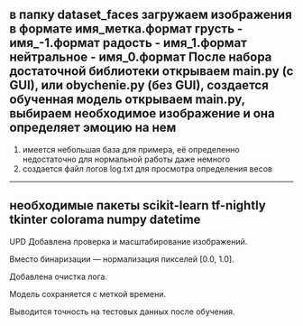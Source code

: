 в папку dataset_faces загружаем изображения в формате имя_метка.формат
грусть - имя_-1.формат
радость - имя_1.формат
нейтральное - имя_0.формат
После набора достаточной библиотеки открываем main.py (с GUI), или obychenie.py (без GUI), создается обученная модель
открываем main.py, выбираем необходимое изображение и она определяет эмоцию на нем
---------------------------------------------------------------------------------------------------------------------------------------------------------
1) имеется небольшая база для примера, её определенно недостаточно для нормальной работы даже немного
2) создается файл логов log.txt для просмотра определения весов
---------------------------------------------------------------------------------------------------------------------------------------------------------
необходимые пакеты
scikit-learn
tf-nightly
tkinter
colorama
numpy
datetime
---------------------------------------------------------------------------------------------------------------------------------------------------------
UPD
Добавлена проверка и масштабирование изображений.

Вместо бинаризации — нормализация пикселей [0.0, 1.0].

Добавлена очистка лога.

Модель сохраняется с меткой времени.

Выводится точность на тестовых данных после обучения.

